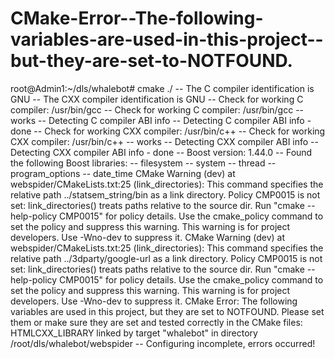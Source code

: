 CMake-Error--The-following-variables-are-used-in-this-project--but-they-are-set-to-NOTFOUND.
============================================================================================

root@Admin1:~/dls/whalebot# cmake ./ -- The C compiler identification is GNU -- The CXX compiler identification is GNU -- Check for working C compiler: /usr/bin/gcc -- Check for working C compiler: /usr/bin/gcc -- works -- Detecting C compiler ABI info -- Detecting C compiler ABI info - done -- Check for working CXX compiler: /usr/bin/c++ -- Check for working CXX compiler: /usr/bin/c++ -- works -- Detecting CXX compiler ABI info -- Detecting CXX compiler ABI info - done -- Boost version: 1.44.0 -- Found the following Boost libraries: --   filesystem --   system --   thread --   program_options --   date_time CMake Warning (dev) at webspider/CMakeLists.txt:25 (link_directories):   This command specifies the relative path      ../statsem_string/bin    as a link directory.    Policy CMP0015 is not set: link_directories() treats paths relative to the   source dir.  Run "cmake --help-policy CMP0015" for policy details.  Use the   cmake_policy command to set the policy and suppress this warning. This warning is for project developers.  Use -Wno-dev to suppress it.  CMake Warning (dev) at webspider/CMakeLists.txt:25 (link_directories):   This command specifies the relative path      ../3dparty/google-url    as a link directory.    Policy CMP0015 is not set: link_directories() treats paths relative to the   source dir.  Run "cmake --help-policy CMP0015" for policy details.  Use the   cmake_policy command to set the policy and suppress this warning. This warning is for project developers.  Use -Wno-dev to suppress it.  CMake Error: The following variables are used in this project, but they are set to NOTFOUND. Please set them or make sure they are set and tested correctly in the CMake files: HTMLCXX_LIBRARY     linked by target "whalebot" in directory /root/dls/whalebot/webspider  -- Configuring incomplete, errors occurred!